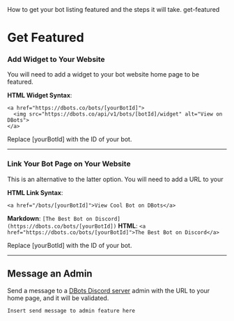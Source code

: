 <title>Get Featured</title>
<description>How to get your bot listing featured and the steps it will take.</description>
<url>get-featured</url>

# Get Featured


### Add Widget to Your Website
You will need to add a widget to your bot website home page to be featured.

**HTML Widget Syntax**:
```
<a href="https://dbots.co/bots/[yourBotId]">
  <img src="https://dbots.co/api/v1/bots/[botId]/widget" alt="View on DBots">
</a>
```

Replace [yourBotId] with the ID of your bot.

---

### Link Your Bot Page on Your Website
This is an alternative to the latter option. You will need to add a URL to your

**HTML Link Syntax**:
```
<a href="/bots/[yourBotId]">View Cool Bot on DBots</a>
```

**Markdown**: `[The Best Bot on Discord](https://dbots.co/bots/[yourBotId])`
**HTML**: `<a href="https://dbots.co/bots/[yourBotId]">The Best Bot on Discord</a>`

Replace [yourBotId] with the ID of your bot.

---

## Message an Admin
Send a message to a [DBots Discord server](/server) admin with the URL to your home page, and it will be validated.

`Insert send message to admin feature here`